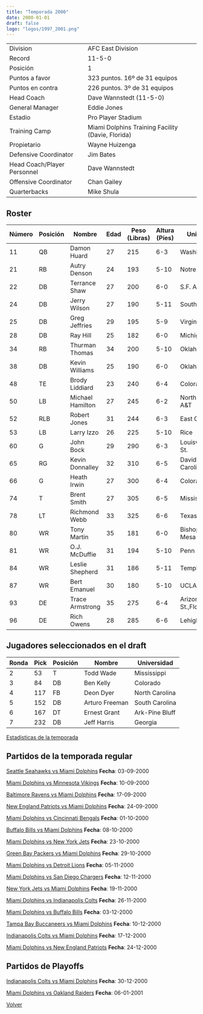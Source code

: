 ```yaml
---
title: "Temporada 2000"
date: 2000-01-01
draft: false
logo: "logos/1997_2001.png"
---
```


|                      |                      |
|-------------------------|---------------------------|
| Division               | AFC East Division            |
| Record                 | 11-5-0              |
| Posición               | 1            |
| Puntos a favor         | 323 puntos. 16º de 31 equipos           |
| Puntos en contra       | 226 puntos. 3º de 31 equipos       |
| Head Coach             | Dave Wannstedt (11-5-0)               |
| General Manager        | Eddie Jones      |
| Estadio                | Pro Player Stadium             |
| Training Camp          | Miami Dolphins Training Facility (Davie, Florida)        |
| Propietario | Wayne Huizenga |
| Defensive Coordinator | Jim Bates |
| Head Coach/Player Personnel | Dave Wannstedt |
| Offensive Coordinator | Chan Gailey |
| Quarterbacks | Mike Shula |


## Roster

| Número | Posición | Nombre           | Edad | Peso (Libras) | Altura (Píes) | Universidad          |
|--------|----------|------------------|------|---------------|---------------|----------------------|
| 11 | QB | Damon Huard | 27 | 215 | 6-3 | Washington |
| 21 | RB | Autry Denson | 24 | 193 | 5-10 | Notre Dame |
| 22 | DB | Terrance Shaw | 27 | 200 | 6-0 | S.F. Austin |
| 24 | DB | Jerry Wilson | 27 | 190 | 5-11 | Southern |
| 25 | DB | Greg Jeffries | 29 | 195 | 5-9 | Virginia |
| 28 | DB | Ray Hill | 25 | 182 | 6-0 | Michigan St. |
| 34 | RB | Thurman Thomas | 34 | 200 | 5-10 | Oklahoma St. |
| 38 | DB | Kevin Williams | 25 | 190 | 6-0 | Oklahoma St. |
| 48 | TE | Brody Liddiard | 23 | 240 | 6-4 | Colorado |
| 50 | LB | Michael Hamilton | 27 | 245 | 6-2 | North Carolina A&T |
| 52 | RLB | Robert Jones | 31 | 244 | 6-3 | East Carolina |
| 53 | LB | Larry Izzo | 26 | 225 | 5-10 | Rice |
| 60 | G | John Bock | 29 | 290 | 6-3 | Louisville,Indiana St. |
| 65 | RG | Kevin Donnalley | 32 | 310 | 6-5 | Davidson,North Carolina |
| 66 | G | Heath Irwin | 27 | 300 | 6-4 | Colorado |
| 74 | T | Brent Smith | 27 | 305 | 6-5 | Mississippi St. |
| 78 | LT | Richmond Webb | 33 | 325 | 6-6 | Texas A&M |
| 80 | WR | Tony Martin | 35 | 181 | 6-0 | Bishop,Colorado Mesa |
| 81 | WR | O.J. McDuffie | 31 | 194 | 5-10 | Penn St. |
| 84 | WR | Leslie Shepherd | 31 | 186 | 5-11 | Temple |
| 87 | WR | Bert Emanuel | 30 | 180 | 5-10 | UCLA,Rice |
| 93 | DE | Trace Armstrong | 35 | 275 | 6-4 | Arizona St.,Florida |
| 96 | DE | Rich Owens | 28 | 285 | 6-6 | Lehigh |


## Jugadores seleccionados en el draft

| Ronda | Pick | Posición | Nombre           | Universidad          |
|-------|------|----------|------------------|----------------------|
| 2 | 53 | T | Todd Wade | Mississippi |
| 3 | 84 | DB | Ben Kelly | Colorado |
| 4 | 117 | FB | Deon Dyer | North Carolina |
| 5 | 152 | DB | Arturo Freeman | South Carolina |
| 6 | 167 | DT | Ernest Grant | Ark-Pine Bluff |
| 7 | 232 | DB | Jeff Harris | Georgia |



[Estadisticas de la temporada](/historia/stats/2000)

## Partidos de la temporada regular

[Seattle Seahawks vs Miami Dolphins](/historia/partidos/sea-mia-20000903) **Fecha**: 03-09-2000

[Miami Dolphins vs Minnesota Vikings](/historia/partidos/mia-min-20000910) **Fecha**: 10-09-2000

[Baltimore Ravens vs Miami Dolphins](/historia/partidos/bal-mia-20000917) **Fecha**: 17-09-2000

[New England Patriots vs Miami Dolphins](/historia/partidos/ne-mia-20000924) **Fecha**: 24-09-2000

[Miami Dolphins vs Cincinnati Bengals](/historia/partidos/mia-cin-20001001) **Fecha**: 01-10-2000

[Buffalo Bills vs Miami Dolphins](/historia/partidos/buf-mia-20001008) **Fecha**: 08-10-2000

[Miami Dolphins vs New York Jets](/historia/partidos/mia-nyj-20001023) **Fecha**: 23-10-2000

[Green Bay Packers vs Miami Dolphins](/historia/partidos/gb-mia-20001029) **Fecha**: 29-10-2000

[Miami Dolphins vs Detroit Lions](/historia/partidos/mia-det-20001105) **Fecha**: 05-11-2000

[Miami Dolphins vs San Diego Chargers](/historia/partidos/mia-sd-20001112) **Fecha**: 12-11-2000

[New York Jets vs Miami Dolphins](/historia/partidos/nyj-mia-20001119) **Fecha**: 19-11-2000

[Miami Dolphins vs Indianapolis Colts](/historia/partidos/mia-ind-20001126) **Fecha**: 26-11-2000

[Miami Dolphins vs Buffalo Bills](/historia/partidos/mia-buf-20001203) **Fecha**: 03-12-2000

[Tampa Bay Buccaneers vs Miami Dolphins](/historia/partidos/tb-mia-20001210) **Fecha**: 10-12-2000

[Indianapolis Colts vs Miami Dolphins](/historia/partidos/ind-mia-20001217) **Fecha**: 17-12-2000

[Miami Dolphins vs New England Patriots](/historia/partidos/mia-ne-20001224) **Fecha**: 24-12-2000




## Partidos de Playoffs

[Indianapolis Colts vs Miami Dolphins](/historia/partidos/ind-mia-20001230) **Fecha**: 30-12-2000

[Miami Dolphins vs Oakland Raiders](/historia/partidos/mia-oak-20010106) **Fecha**: 06-01-2001




[Volver](/historia)